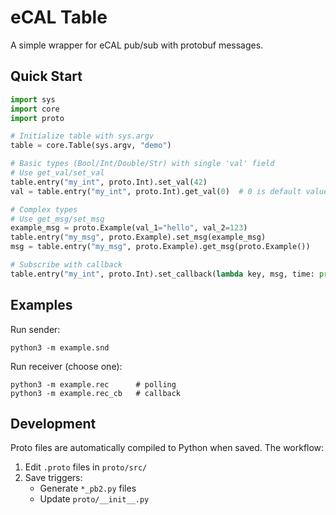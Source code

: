 # eCAL Table

A simple wrapper for eCAL pub/sub with protobuf messages.

## Quick Start

```python
import sys
import core
import proto

# Initialize table with sys.argv
table = core.Table(sys.argv, "demo")

# Basic types (Bool/Int/Double/Str) with single 'val' field
# Use get_val/set_val
table.entry("my_int", proto.Int).set_val(42)
val = table.entry("my_int", proto.Int).get_val(0)  # 0 is default value

# Complex types
# Use get_msg/set_msg
example_msg = proto.Example(val_1="hello", val_2=123)
table.entry("my_msg", proto.Example).set_msg(example_msg)
msg = table.entry("my_msg", proto.Example).get_msg(proto.Example())

# Subscribe with callback
table.entry("my_int", proto.Int).set_callback(lambda key, msg, time: print(f"Got: {msg.val}"))
```

## Examples

Run sender:

```shell
python3 -m example.snd
```

Run receiver (choose one):

```shell
python3 -m example.rec      # polling
python3 -m example.rec_cb   # callback
```

## Development

Proto files are automatically compiled to Python when saved. The workflow:

1. Edit `.proto` files in `proto/src/`
2. Save triggers:
   - Generate `*_pb2.py` files
   - Update `proto/__init__.py`

